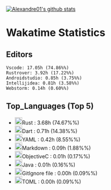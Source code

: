 [![Alexandre01's github stats](https://github-readme-stats.vercel.app/api?username=Alexandre01Dev&theme=dracula&count_private=true)](https://github.com/anuraghazra/github-readme-stats)
<!--
**Alexandre01Dev/Alexandre01Dev** is a ✨ _special_ ✨ repository because its `README.md` (this file) appears on your GitHub profile.

Here are some ideas to get you started:

- 🔭 I’m currently working on ...
- 🌱 I’m currently learning ...
- 👯 I’m looking to collaborate on ...
- 🤔 I’m looking for help with ...
- 💬 Ask me about ...
- 📫 How to reach me: ...
- 😄 Pronouns: ...
- ⚡ Fun fact: ...
-->

<!-- START_WAKATIME_BLOCK -->
# Wakatime Statistics

## Editors

```text
Vscode: 17.05h (74.86%%)
Rustrover: 3.92h (17.22%%)
Androidstudio: 0.85h (3.75%%)
Intellijidea: 0.81h (3.58%%)
Webstorm: 0.14h (0.60%%)
```

## Top_Languages (Top 5)

- <img src="https://cdn.jsdelivr.net/gh/devicons/devicon@latest/icons/rust/rust-original.svg" alt="Rust" width="20" height="20">Rust : 3.68h (74.67%%)
- <img src="https://cdn.jsdelivr.net/gh/devicons/devicon@latest/icons/dart/dart-original.svg" alt="Dart" width="20" height="20">Dart : 0.71h (14.38%%)
- <img src="https://cdn.jsdelivr.net/gh/devicons/devicon@latest/icons/yaml/yaml-original.svg" alt="YAML" width="20" height="20">YAML : 0.42h (8.55%%)
- <img src="https://cdn.jsdelivr.net/gh/devicons/devicon@latest/icons/markdown/markdown-original.svg" alt="Markdown" width="20" height="20">Markdown : 0.09h (1.88%%)
- <img src="https://static-00.iconduck.com/assets.00/file-unknown-icon-1775x2048-pyaeuwoe.png" alt="ObjectiveC" width="20" height="20">ObjectiveC : 0.01h (0.17%%)
- <img src="https://cdn.jsdelivr.net/gh/devicons/devicon@latest/icons/java/java-original.svg" alt="Java" width="20" height="20">Java : 0.01h (0.16%%)
- <img src="https://static-00.iconduck.com/assets.00/file-unknown-icon-1775x2048-pyaeuwoe.png" alt="GitIgnore file" width="20" height="20">GitIgnore file : 0.00h (0.09%%)
- <img src="https://static-00.iconduck.com/assets.00/file-unknown-icon-1775x2048-pyaeuwoe.png" alt="TOML" width="20" height="20">TOML : 0.00h (0.09%%)

<!-- END_WAKATIME_BLOCK -->
